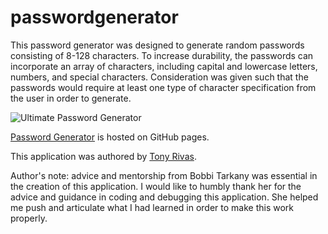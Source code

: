 # passwordgenerator

This password generator was designed to generate random passwords consisting of 8-128 characters. To increase durability, the passwords can incorporate an array of characters, including capital and lowercase letters, numbers, and special characters. Consideration was given such that the passwords would require at least one type of character specification from the user in order to generate.

![Ultimate Password Generator](passwordgenerator_ss.png)

[Password Generator](https://github.com/cynesthete/passwordgenerator) is hosted on GitHub pages.

This application was authored by [Tony Rivas](https://cynesthete.github.io).

Author's note: advice and mentorship from Bobbi Tarkany was essential in the creation of this application. I would like to humbly thank her for the advice and guidance in coding and debugging this application. She helped me push and articulate what I had learned in order to make this work properly.